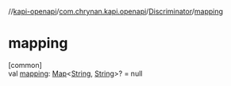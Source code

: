 //[kapi-openapi](../../../index.md)/[com.chrynan.kapi.openapi](../index.md)/[Discriminator](index.md)/[mapping](mapping.md)

# mapping

[common]\
val [mapping](mapping.md): [Map](https://kotlinlang.org/api/latest/jvm/stdlib/kotlin.collections/-map/index.html)&lt;[String](https://kotlinlang.org/api/latest/jvm/stdlib/kotlin/-string/index.html), [String](https://kotlinlang.org/api/latest/jvm/stdlib/kotlin/-string/index.html)&gt;? = null
